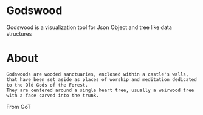 # Godswood
Godswood is a visualization tool for Json Object and tree like data structures


# About

```
Godswoods are wooded sanctuaries, enclosed within a castle's walls,
that have been set aside as places of worship and meditation dedicated to the Old Gods of the Forest.
They are centered around a single heart tree, usually a weirwood tree with a face carved into the trunk.
```

From GoT

